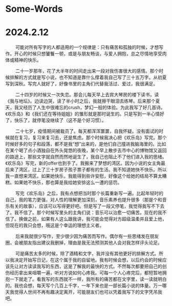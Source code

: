 # Some-Words
# 2024.2.12

&nbsp;&nbsp;&nbsp;&nbsp;&nbsp;&nbsp;&nbsp;&nbsp;可能对所有写字的人都适用的一个规律是：只有痛苦和孤独的时候，才想写作。开心的时候只想饕餮一顿，或是与朋友畅谈，与爱人拥抱，总之尽情地享受肉体或精神的快乐。 <br>

&nbsp;&nbsp;&nbsp;&nbsp;&nbsp;&nbsp;&nbsp;&nbsp;二十一岁那年，花了大半年的时间走出来一段对我伤害很大的感情。那个时候排解的方式就是写小说，也不知道是靠什么撑着我自己写了三十五万字。从初夏写到深秋。写完人就好了，好像书里的主角们代替我活过、爱过，我很满足。<br>

&nbsp;&nbsp;&nbsp;&nbsp;&nbsp;&nbsp;&nbsp;&nbsp;二十四岁的时候又一次失恋。那会儿每天早上去宾大琴房的楼下读书，读《我与地坛》。边读边哭，读了半小时之后，我就擦干眼泪去练琴。后来那个夏天，我又经历了人生中很难忘的crush，梦幻一般的体验。为此我写了好几首诗。《欢乐岛》和《我们还在等待姐姐》的雏形就是那时诞生的。只是写到一半心情好了，快乐了，就停笔没继续了（这不是个好习惯）。<br>

&nbsp;&nbsp;&nbsp;&nbsp;&nbsp;&nbsp;&nbsp;&nbsp;二十七岁，疫情期间被裁员了。每天都浑浑噩噩，自我怀疑。没有面试的时候就在复习，复习来复习去，还是焦虑。那个时候我决心把《欢乐岛》写完。那个时候好多的句子和段落，都不是我“想”出来的，是他们自己撞进我脑海里的。比如在某个喝了点小酒独自在外头晃悠的夜晚，某个早上散步去市中心的博物馆又返回的路途上，那些文字就自然而然地诞生了，我自己也阻止不了他们进入我的思绪。《欢乐岛》写完，新的offer也到手了。我搬来了梦想的湾区。因为小说的女主角最后来了湾区，过上了三十岁房子孩子票子都有的生活。我不知道她快不快乐。所以我一直想来湾区。如果她快乐，我能得到些许安慰，好像这个给她的结局不算太糟糕。如果她不快乐，那也算是我给她安排这么一遭的惩罚。<br>

&nbsp;&nbsp;&nbsp;&nbsp;&nbsp;&nbsp;&nbsp;&nbsp;写完《欢乐岛》之后，我有点想把当时那个长篇重新写一遍。比起年轻时的自己，我的笔力更强，对人性的理解更加深刻，音乐素养也提升很多（那是个和音乐有关的故事），应该可以写得更好吧。但是写了一段又停笔，我觉得我写不下去了。我不信了。那个时候写里头的主角们说：音乐可以治愈一切痛苦。现在的我不信了。换做之前，如果有人这么跟我讲，我可能会觉得对方超级温柔并且爱上他，但现在的我只会想，哦这是个幸运的理想主义者。<br>

&nbsp;&nbsp;&nbsp;&nbsp;&nbsp;&nbsp;&nbsp;&nbsp;后来我就很少写作，至少很少因为痛苦而写作。偶尔有一些思绪发在朋友圈，会被朋友指出建议我删掉，理由是我无法预测其他人会对我怎样评头论足。<br>

&nbsp;&nbsp;&nbsp;&nbsp;&nbsp;&nbsp;&nbsp;&nbsp;可是痛苦太多的时候，除了酒精和文字，我并没有其他更好的排解方式。所以我决定开始写日记，在这个属于我的自留地。我有时候会想，以后约会的时候应该先让对方读读我写的东西，这是了解我的最快的方式。不然每次都要把自己的创伤经历拿出来咀嚼一遍，听对方说如何心疼我。可每一个人心疼完后，都短暂地拥抱一下就走了。看我写的东西就不一样，我所有的痛苦都在文字里，读一读就明白的。我也会想，每天写个几百上千字，一年下来也是一部长篇小说的体量。万一哪天我觉得人世间不再有趣决定离开，可能朋友们也可以凭着我写下的文字凭吊我吧。<br>
